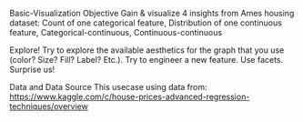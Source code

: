 Basic-Visualization
Objective
Gain & visualize 4 insights from Ames housing dataset: Count of one categorical feature, Distribution of one continuous feature, Categorical-continuous, Continuous-continuous

Explore! Try to explore the available aesthetics for the graph that you use (color? Size? Fill? Label? Etc.). Try to engineer a new feature. Use facets. Surprise us!

Data and Data Source
This usecase using data from: https://www.kaggle.com/c/house-prices-advanced-regression-techniques/overview